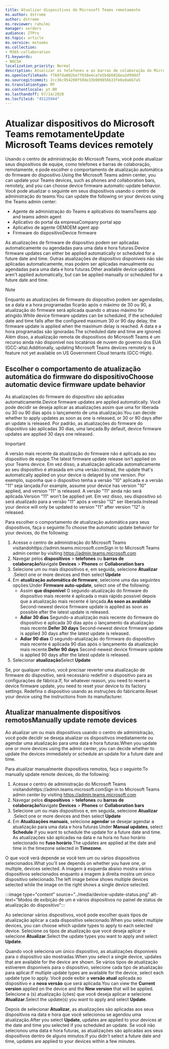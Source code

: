 ```yaml
---
title: Atualizar dispositivos do Microsoft Teams remotamente
ms.author: dstrome
author: dstrome
ms.reviewer: rahulmi
manager: serdars
audience: ITPro
ms.topic: article
ms.service: msteams
ms.collection:
- M365-collaboration
f1.keywords:
- NOCSH
localization_priority: Normal
description: Atualizar os telefones e as barras de colaboração do Microsoft Teams remotamente usando o centro de administração do teams
ms.openlocfilehash: f7607da002be7f038e4cafe5b4b6026ea2d99ddf
ms.sourcegitcommit: 2cc36c954200f50de33b909856b33fe0a9a6b7a5
ms.translationtype: MT
ms.contentlocale: pt-BR
ms.lasthandoff: 07/14/2020
ms.locfileid: "45125944"
---
```

# <a name="update-microsoft-teams-devices-remotely"></a><span data-ttu-id="f35d2-103">Atualizar dispositivos do Microsoft Teams remotamente</span><span class="sxs-lookup"><span data-stu-id="f35d2-103">Update Microsoft Teams devices remotely</span></span>

<span data-ttu-id="f35d2-104">Usando o centro de administração do Microsoft Teams, você pode atualizar seus dispositivos de equipe, como telefones e barras de colaboração, remotamente, e pode escolher o comportamento de atualização automática do firmware do dispositivo.</span><span class="sxs-lookup"><span data-stu-id="f35d2-104">Using the Microsoft Teams admin center, you can update your Teams devices, such as phones and collaboration bars, remotely, and you can choose device firmware automatic-update behavior.</span></span> <span data-ttu-id="f35d2-105">Você pode atualizar o seguinte em seus dispositivos usando o centro de administração do teams:</span><span class="sxs-lookup"><span data-stu-id="f35d2-105">You can update the following on your devices using the Teams admin center:</span></span>

- <span data-ttu-id="f35d2-106">Agente de administração do Teams e aplicativos do teams</span><span class="sxs-lookup"><span data-stu-id="f35d2-106">Teams app and teams admin agent</span></span>
- <span data-ttu-id="f35d2-107">Aplicativo do portal da empresa</span><span class="sxs-lookup"><span data-stu-id="f35d2-107">Company portal app</span></span>
- <span data-ttu-id="f35d2-108">Aplicativo de agente OEM</span><span class="sxs-lookup"><span data-stu-id="f35d2-108">OEM agent app</span></span>
- <span data-ttu-id="f35d2-109">Firmware do dispositivo</span><span class="sxs-lookup"><span data-stu-id="f35d2-109">Device firmware</span></span>

<span data-ttu-id="f35d2-110">As atualizações de firmware de dispositivo podem ser aplicadas automaticamente ou agendadas para uma data e hora futuras.</span><span class="sxs-lookup"><span data-stu-id="f35d2-110">Device firmware updates can either be applied automatically or scheduled for a future date and time.</span></span> <span data-ttu-id="f35d2-111">Outras atualizações de dispositivo disponíveis não são aplicadas automaticamente, mas podem ser aplicadas manualmente ou agendadas para uma data e hora futuras.</span><span class="sxs-lookup"><span data-stu-id="f35d2-111">Other available device updates aren't applied automatically, but can be applied manually or scheduled for a future date and time.</span></span>

> [!NOTE]
> <span data-ttu-id="f35d2-112">Enquanto as atualizações de firmware do dispositivo podem ser agendadas, se a data e a hora programadas ficarão após o máximo de 30 ou 90, a atualização do firmware será aplicada quando o atraso máximo for atingido.</span><span class="sxs-lookup"><span data-stu-id="f35d2-112">While device firmware updates can be scheduled, if the scheduled date and time falls after the configured maximum 30 or 90 day delay, the firmware update is applied when the maximum delay is reached.</span></span> <span data-ttu-id="f35d2-113">A data e a hora programadas são ignoradas.</span><span class="sxs-lookup"><span data-stu-id="f35d2-113">The scheduled date and time are ignored.</span></span> <span data-ttu-id="f35d2-114">Além disso, a atualização remota de dispositivos do Microsoft Teams é um recurso ainda não disponível nos locatários de nuvem do governo dos EUA (GCC-alta).</span><span class="sxs-lookup"><span data-stu-id="f35d2-114">Additionally, updating Microsoft Teams devices remotely is a feature not yet available on US Government Cloud tenants (GCC-High).</span></span>

## <a name="choose-automatic-device-firmware-update-behavior"></a><span data-ttu-id="f35d2-115">Escolher o comportamento de atualização automática do firmware do dispositivo</span><span class="sxs-lookup"><span data-stu-id="f35d2-115">Choose automatic device firmware update behavior</span></span>

<span data-ttu-id="f35d2-116">As atualizações do firmware do dispositivo são aplicadas automaticamente.</span><span class="sxs-lookup"><span data-stu-id="f35d2-116">Device firmware updates are applied automatically.</span></span> <span data-ttu-id="f35d2-117">Você pode decidir se deseja aplicar as atualizações assim que uma for liberada ou 30 ou 90 dias após o lançamento de uma atualização.</span><span class="sxs-lookup"><span data-stu-id="f35d2-117">You can decide whether to apply updates as soon as one is released, or 30 or 90 days after an update is released.</span></span> <span data-ttu-id="f35d2-118">Por padrão, as atualizações do firmware do dispositivo são aplicadas 30 dias, uma lançada.</span><span class="sxs-lookup"><span data-stu-id="f35d2-118">By default, device firmware updates are applied 30 days one released.</span></span>

> [!IMPORTANT]
> <span data-ttu-id="f35d2-119">A versão mais recente da atualização do firmware não é aplicada ao seu dispositivo de equipe.</span><span class="sxs-lookup"><span data-stu-id="f35d2-119">The latest firmware update release isn't applied on your Teams device.</span></span> <span data-ttu-id="f35d2-120">Em vez disso, a atualização aplicada automaticamente ao seu dispositivo é atrasada em uma versão.</span><span class="sxs-lookup"><span data-stu-id="f35d2-120">Instead, the update that's automatically applied on your device is delayed by one version.</span></span> <span data-ttu-id="f35d2-121">Por exemplo, suponha que o dispositivo tenha a versão "10" aplicada e a versão "11" seja lançada.</span><span class="sxs-lookup"><span data-stu-id="f35d2-121">For example, assume your device has version "10" applied, and version "11" is released.</span></span> <span data-ttu-id="f35d2-122">A versão "11" ainda não será aplicada.</span><span class="sxs-lookup"><span data-stu-id="f35d2-122">Version "11" won't be applied yet.</span></span> <span data-ttu-id="f35d2-123">Em vez disso, seu dispositivo só será atualizado para a versão "11" após a versão "12" ser liberada.</span><span class="sxs-lookup"><span data-stu-id="f35d2-123">Instead your device will only be updated to version "11" after version "12" is released.</span></span>

<span data-ttu-id="f35d2-124">Para escolher o comportamento de atualização automática para seus dispositivos, faça o seguinte:</span><span class="sxs-lookup"><span data-stu-id="f35d2-124">To choose the automatic update behavior for your devices, do the following:</span></span>

1. <span data-ttu-id="f35d2-125">Acesse o centro de administração do Microsoft Teams visitandohttps://admin.teams.microsoft.com</span><span class="sxs-lookup"><span data-stu-id="f35d2-125">Sign in to Microsoft Teams admin center by visiting https://admin.teams.microsoft.com</span></span>
2. <span data-ttu-id="f35d2-126">Navegar pelos **dispositivos**  >  **telefones** ou **barras de colaboração**</span><span class="sxs-lookup"><span data-stu-id="f35d2-126">Navigate **Devices** > **Phones** or **Collaboration bars**</span></span>
3. <span data-ttu-id="f35d2-127">Selecione um ou mais dispositivos e, em seguida, selecione **Atualizar** .</span><span class="sxs-lookup"><span data-stu-id="f35d2-127">Select one or more devices and then select **Update**</span></span>
4. <span data-ttu-id="f35d2-128">Em **atualização automática de firmware**, selecione uma das seguintes opções:</span><span class="sxs-lookup"><span data-stu-id="f35d2-128">Under **Firmware auto-update**, select one of the following:</span></span>
    - <span data-ttu-id="f35d2-129">Assim **que disponível** O segundo-atualização do firmware do dispositivo mais recente é aplicada o mais rápido possível depois que a atualização mais recente é lançada.</span><span class="sxs-lookup"><span data-stu-id="f35d2-129">**As soon as available** Second-newest device firmware update is applied as soon as possible after the latest update is released.</span></span>
    - <span data-ttu-id="f35d2-130">**Adiar 30 dias** Segundo-a atualização mais recente do firmware do dispositivo é aplicada 30 dias após o lançamento da atualização mais recente.</span><span class="sxs-lookup"><span data-stu-id="f35d2-130">**Defer 30 days** Second-newest device firmware update is applied 30 days after the latest update is released.</span></span>
    - <span data-ttu-id="f35d2-131">**Adiar 90 dias** O segundo-atualização do firmware do dispositivo mais recente é aplicada 90 dias após o lançamento da atualização mais recente.</span><span class="sxs-lookup"><span data-stu-id="f35d2-131">**Defer 90 days** Second-newest device firmware update is applied 90 days after the latest update is released.</span></span>
5. <span data-ttu-id="f35d2-132">Selecionar **atualização**</span><span class="sxs-lookup"><span data-stu-id="f35d2-132">Select **Update**</span></span>

<span data-ttu-id="f35d2-133">Se, por qualquer motivo, você precisar reverter uma atualização de firmware do dispositivo, será necessário redefinir o dispositivo para as configurações de fábrica.</span><span class="sxs-lookup"><span data-stu-id="f35d2-133">If, for whatever reason, you need to revert a device firmware update, you need to reset your device to its factory settings.</span></span> <span data-ttu-id="f35d2-134">Redefina o dispositivo usando as instruções do fabricante.</span><span class="sxs-lookup"><span data-stu-id="f35d2-134">Reset your device using the instructions from its manufacturer.</span></span>  

## <a name="manually-update-remote-devices"></a><span data-ttu-id="f35d2-135">Atualizar manualmente dispositivos remotos</span><span class="sxs-lookup"><span data-stu-id="f35d2-135">Manually update remote devices</span></span>

<span data-ttu-id="f35d2-136">Ao atualizar um ou mais dispositivos usando o centro de administração, você pode decidir se deseja atualizar os dispositivos imediatamente ou agendar uma atualização para uma data e hora futuras.</span><span class="sxs-lookup"><span data-stu-id="f35d2-136">When you update one or more devices using the admin center, you can decide whether to update the devices immediately or schedule an update for a future date and time.</span></span>

<span data-ttu-id="f35d2-137">Para atualizar manualmente dispositivos remotos, faça o seguinte:</span><span class="sxs-lookup"><span data-stu-id="f35d2-137">To manually update remote devices, do the following:</span></span>

1. <span data-ttu-id="f35d2-138">Acesse o centro de administração do Microsoft Teams visitandohttps://admin.teams.microsoft.com</span><span class="sxs-lookup"><span data-stu-id="f35d2-138">Sign in to Microsoft Teams admin center by visiting https://admin.teams.microsoft.com</span></span>
2. <span data-ttu-id="f35d2-139">Navegar pelos **dispositivos**  >  **telefones** ou **barras de colaboração**</span><span class="sxs-lookup"><span data-stu-id="f35d2-139">Navigate  **Devices** > **Phones** or **Collaboration bars**</span></span>
3. <span data-ttu-id="f35d2-140">Selecione um ou mais dispositivos e, em seguida, selecione **Atualizar** .</span><span class="sxs-lookup"><span data-stu-id="f35d2-140">Select one or more devices and then select **Update**</span></span>
4. <span data-ttu-id="f35d2-141">Em **Atualizações manuais**, selecione **agendar** se desejar agendar a atualização para uma data e hora futuras.</span><span class="sxs-lookup"><span data-stu-id="f35d2-141">Under **Manual updates**, select **Schedule** if you want to schedule the update for a future date and time.</span></span> <span data-ttu-id="f35d2-142">As atualizações são aplicadas na data e na hora no fuso horário selecionado no **fuso horário**.</span><span class="sxs-lookup"><span data-stu-id="f35d2-142">The updates are applied at the date and time in the timezone selected in **Timezone**.</span></span>

<span data-ttu-id="f35d2-143">O que você verá depende se você tem um ou vários dispositivos selecionados.</span><span class="sxs-lookup"><span data-stu-id="f35d2-143">What you'll see depends on whether you have one, or multiple, devices selected.</span></span> <span data-ttu-id="f35d2-144">A imagem à esquerda abaixo mostra vários dispositivos selecionados enquanto a imagem à direita mostra um único dispositivo selecionado.</span><span class="sxs-lookup"><span data-stu-id="f35d2-144">The left image below shows multiple devices selected while the image on the right shows a single device selected.</span></span>

:::image type="content" source="../media/device-update-status.png" alt-text="Modos de exibição de um e vários dispositivos no painel de status de atualização do dispositivo":::

<span data-ttu-id="f35d2-146">Ao selecionar vários dispositivos, você pode escolher quais tipos de atualização aplicar a cada dispositivo selecionado.</span><span class="sxs-lookup"><span data-stu-id="f35d2-146">When you select multiple devices, you can choose which update types to apply to each selected device.</span></span> <span data-ttu-id="f35d2-147">Selecione os tipos de atualização que você deseja aplicar e selecione **Atualizar**.</span><span class="sxs-lookup"><span data-stu-id="f35d2-147">Select the update types you want to apply and select **Update**.</span></span>

<span data-ttu-id="f35d2-148">Quando você seleciona um único dispositivo, as atualizações disponíveis para o dispositivo são mostradas.</span><span class="sxs-lookup"><span data-stu-id="f35d2-148">When you select a single device, updates that are available for the device are shown.</span></span> <span data-ttu-id="f35d2-149">Se vários tipos de atualização estiverem disponíveis para o dispositivo, selecione cada tipo de atualização para aplicar.</span><span class="sxs-lookup"><span data-stu-id="f35d2-149">If multiple update types are available for the device, select each update type to apply.</span></span> <span data-ttu-id="f35d2-150">Você pode exibir a **versão atual** aplicada ao dispositivo e a **nova versão** que será aplicada.</span><span class="sxs-lookup"><span data-stu-id="f35d2-150">You can view the **Current version** applied on the device and the **New version** that will be applied.</span></span> <span data-ttu-id="f35d2-151">Selecione a (s) atualização (ções) que você deseja aplicar e selecione **Atualizar**.</span><span class="sxs-lookup"><span data-stu-id="f35d2-151">Select the update(s) you want to apply and select **Update**.</span></span>

<span data-ttu-id="f35d2-152">Depois de selecionar **Atualizar**, as atualizações são aplicadas aos seus dispositivos na data e hora que você selecionou se agendou uma atualização.</span><span class="sxs-lookup"><span data-stu-id="f35d2-152">After you select **Update**, updates are applied to your devices at the date and time you selected if you scheduled an update.</span></span> <span data-ttu-id="f35d2-153">Se você não selecionou uma data e hora futuras, as atualizações são aplicadas aos seus dispositivos dentro de alguns minutos.</span><span class="sxs-lookup"><span data-stu-id="f35d2-153">If you didn't select a future date and time, updates are applied to your devices within a few minutes.</span></span>
